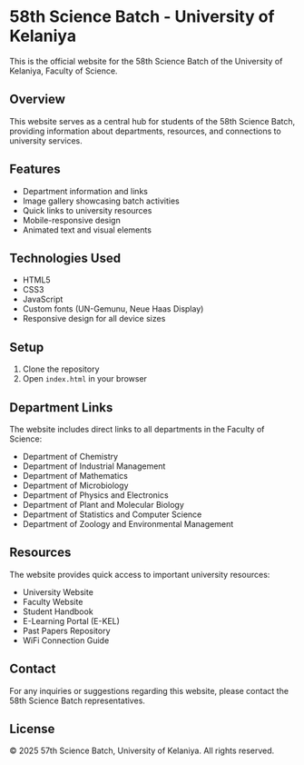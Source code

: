 # 58th Science Batch - University of Kelaniya

This is the official website for the 58th Science Batch of the University of Kelaniya, Faculty of Science.

## Overview

This website serves as a central hub for students of the 58th Science Batch, providing information about departments, resources, and connections to university services.

## Features

- Department information and links
- Image gallery showcasing batch activities
- Quick links to university resources
- Mobile-responsive design
- Animated text and visual elements

## Technologies Used

- HTML5
- CSS3
- JavaScript
- Custom fonts (UN-Gemunu, Neue Haas Display)
- Responsive design for all device sizes

## Setup

1. Clone the repository
2. Open `index.html` in your browser

## Department Links

The website includes direct links to all departments in the Faculty of Science:

- Department of Chemistry
- Department of Industrial Management
- Department of Mathematics
- Department of Microbiology
- Department of Physics and Electronics
- Department of Plant and Molecular Biology
- Department of Statistics and Computer Science
- Department of Zoology and Environmental Management

## Resources

The website provides quick access to important university resources:

- University Website
- Faculty Website
- Student Handbook
- E-Learning Portal (E-KEL)
- Past Papers Repository
- WiFi Connection Guide

## Contact

For any inquiries or suggestions regarding this website, please contact the 58th Science Batch representatives.

## License

© 2025 57th Science Batch, University of Kelaniya. All rights reserved.
